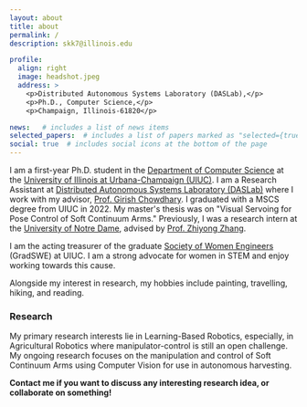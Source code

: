 ```yaml
---
layout: about
title: about
permalink: /
description: skk7@illinois.edu

profile:
  align: right
  image: headshot.jpeg
  address: >
    <p>Distributed Autonomous Systems Laboratory (DASLab),</p>
    <p>Ph.D., Computer Science,</p>
    <p>Champaign, Illinois-61820</p>

news:   # includes a list of news items
selected_papers:  # includes a list of papers marked as "selected={true}"
social: true  # includes social icons at the bottom of the page
---
```



I am a first-year Ph.D. student in the [Department of Computer Science](https://cs.illinois.edu) at the [University of Illinois at Urbana-Champaign (UIUC)](https://illinois.edu). I am a Research Assistant at [Distributed Autonomous Systems Laboratory (DASLab)](http://daslab.illinois.edu) where I work with my advisor, [Prof. Girish Chowdhary](http://daslab.illinois.edu/index.html#girish). I graduated with a MSCS degree from UIUC in 2022. My master's thesis was on "Visual Servoing for Pose Control of Soft Continuum Arms." Previously, I was a research intern at the [University of Notre Dame](https://www.nd.edu), advised by [Prof. Zhiyong Zhang](https://psychology.nd.edu/faculty/zhiyong-johnny-zhang/). 

I am the acting treasurer of the graduate [Society of Women Engineers](https://www.societyofwomenengineers.illinois.edu/about-gradswe) (GradSWE) at UIUC. I am a strong advocate for women in STEM and enjoy working towards this cause.  

Alongside my interest in research, my hobbies include painting, travelling, hiking, and reading.   

### Research

My primary research interests lie in Learning-Based Robotics, especially, in Agricultural Robotics where manipulator-control is still an open challenge. My ongoing research focuses on the manipulation and control of Soft Continuum Arms using Computer Vision for use in autonomous harvesting.


**Contact me if you want to discuss any interesting research idea, or collaborate on something!**

<!-- Write your biography here. Tell the world about yourself. Link to your favorite [subreddit](http://reddit.com). You can put a picture in, too. The code is already in, just name your picture `prof_pic.jpg` and put it in the `img/` folder.

Put your address / P.O. box / other info right below your picture. You can also disable any these elements by editing `profile` property of the YAML header of your `_pages/about.md`. Edit `_bibliography/papers.bib` and Jekyll will render your [publications page](/al-folio/publications/) automatically.

Link to your social media connections, too. This theme is set up to use [Font Awesome icons](http://fortawesome.github.io/Font-Awesome/) and [Academicons](https://jpswalsh.github.io/academicons/), like the ones below. Add your Facebook, Twitter, LinkedIn, Google Scholar, or just disable all of them. -->
